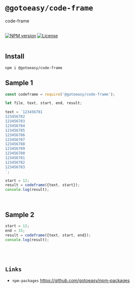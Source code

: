 # `@gotoeasy/code-frame`
code-frame
<br>
<br>

[![NPM version](https://img.shields.io/npm/v/@gotoeasy/code-frame.svg)](https://www.npmjs.com/package/@gotoeasy/code-frame)
[![License](https://img.shields.io/badge/License-Apache%202-brightgreen.svg)](http://www.apache.org/licenses/LICENSE-2.0)
<br>
<br>

## Install
```
npm i @gotoeasy/code-frame
```

## Sample 1
```js
const codeframe = require('@gotoeasy/code-frame');

let file, text, start, end, result;

text = `123456781
123456782
123456783
123456784
123456785
123456786
123456787
123456788
123456789
123456780
123456781
123456782
123456783
`;

start = 12;
result = codeframe({text, start});
console.log(result);
```
<br>

## Sample 2
```js
start = 12;
end = 15;
result = codeframe({text, start, end});
console.log(result);
```

<br>
<br>

## `Links`
* `npm-packages` https://github.com/gotoeasy/npm-packages

